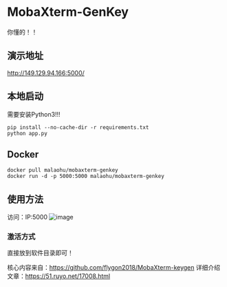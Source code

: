 # MobaXterm-GenKey
你懂的！！

## 演示地址
http://149.129.94.166:5000/


## 本地启动
需要安装Python3!!!
```
pip install --no-cache-dir -r requirements.txt
python app.py
```

## Docker
```
docker pull malaohu/mobaxterm-genkey
docker run -d -p 5000:5000 malaohu/mobaxterm-genkey
```


## 使用方法
访问：IP:5000
![image](https://img14.360buyimg.com/ddimg/jfs/t1/327451/37/1655/17390/68940230F93909c3f/80f2e5a285489ac1.jpg)

### 激活方式
直接放到软件目录即可！



核心内容来自：https://github.com/flygon2018/MobaXterm-keygen
详细介绍文章：https://51.ruyo.net/17008.html
